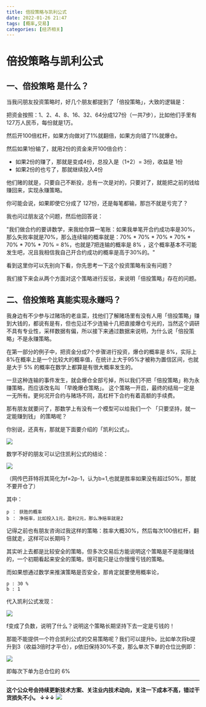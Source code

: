```yaml
---
title: 倍投策略与凯利公式
date: 2022-01-26 21:47
tags: [概率,交易]
categories: [经济相关]
---
```


# 倍投策略与凯利公式

## 一、倍投策略 是什么？

当我问朋友投资策略时，好几个朋友都提到了「倍投策略」，大致的逻辑是：

把资金按照：1、2、4、8、16、32、64分成127份（一共7步），比如他们手里有127万人民币，每份就是1万。

然后开100倍杠杆，如果方向做对了1%就翻倍，如果方向错了1%就爆仓。

然后如果1份输了，就用2份的资金来开100倍合约：

- 如果2份的赚了，那就是变成4份，总投入是（1+2）= 3份，收益是 1份
- 如果2份的也亏了，那就继续投入4份

他们赌的就是，只要自己不断投，总有一次是对的，只要对了，就能把之前的钱给赚回来，实现永赚策略。

你可能会说，如果即使它分成了 127份，还是每笔都输，那岂不就是亏完了？

我也问过朋友这个问题，然后他回答说：


"我们做合约的要讲数学，来我给你算一笔账：如果我单笔开合约成功率是30%，那么失败率就是70%，那么连续输的概率就是：70% * 70% * 70% * 70% * 70% * 70% * 70% = 8%，也就是7把连输的概率是 8% ，这个概率基本不可能发生吧，况且我相信我自己开合约成功的概率是高于30%的。"

看到这里你可以先别向下看，你先思考一下这个投资策略有没有问题？

我们接下来会从两个方面对这个策略进行反驳，来说明「倍投策略」存在的问题。

## 二、倍投策略 真能实现永赚吗？

我身边有不少参与过赌场的老韭菜，找他们了解赌场里有没有人用「倍投策略」赚到大钱的，都说有是有，但也见过不少连输十几把直接爆仓亏光的，当然这个调研不具有专业性，采样数据有偏，所以接下来通过数据来说明，为什么说「倍投策略」不是永赚策略。

在第一部分的例子中，把资金分成7个步骤进行投资，爆仓的概率是 8%，实际上8%在概率上是一个比较大的概率值，在统计上大于95%才被称为置信区间，也就是大于 5% 的概率在数学上都算是有很大概率发生的。


一旦这种连输的事件发生，就会爆仓全部亏掉，所以我们不把「倍投策略」称为永赚策略，而应该改名叫 「早晚爆仓策略」。 这个策略一开启，最终的结局一定是一无所有。更何况开合约与赌场不同，高杠杆下合约有着高额的手续费。

那有朋友就要问了，那数学上有没有一个模型可以给我们一个 「只要坚持，就一定能赚到钱」 的策略呢？

你别说，还真有，那就是下面要介绍的「凯利公式」。

![](https://tva1.sinaimg.cn/large/e6c9d24egy1gzsdspxs41j20x20dlq52.jpg)

数学不好的朋友可以记住凯利公式的结论：

![](https://tva1.sinaimg.cn/large/e6c9d24egy1gzsdt62dipj20c804y0sm.jpg)

（网传巴菲特将其简化为f=2p-1，认为b=1,也就是胜率如果没有超过50%，那就不要开仓了）


其中：
```
p ： 获胜的概率
b ： 净赔率，比如投入1元，盈利2元，那么净赔率就是2
```

记得之前也有朋友咨询过我这样的策略：胜率大概30%，然后每次100倍杠杆，翻倍就走，这样可以长期吗？

其实听上去都是比较安全的策略，但多次交易后方能说明这个策略是不是能赚钱的，一个初期看起来安全的策略，很可能只是让你慢慢亏钱的策略。

而如果想通过数学来推演策略是否安全，那肯定就要使用概率论，

```
p : 30 %
b : 1
```

代入凯利公式发现：

![](https://tva1.sinaimg.cn/large/e6c9d24egy1gzsdtjsol6j20oo05owei.jpg)

f变成了负数，说明了什么？说明这个策略长期坚持下去一定是亏钱的！


那能不能提供一个符合凯利公式的交易策略呢？我们可以提升b，比如单次将b提升到3（收益3倍时才平仓），p依旧保持30%不变，那么单次下单的仓位比例即：

![](https://tva1.sinaimg.cn/large/e6c9d24egy1gzsdtv1sjqj20ng05k74c.jpg)

即每次下单为总仓位的 6% ​​​​

------
**这个公众号会持续更新技术方案、关注业内技术动向，关注一下成本不高，错过干货损失不小。
↓↓↓**
![](https://tva1.sinaimg.cn/large/e6c9d24egy1gzzmv1p67mj21bi0hcwgh.jpg)